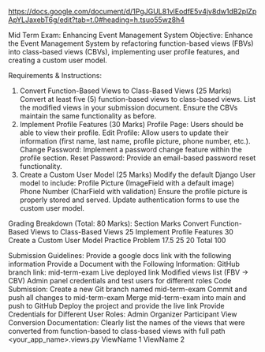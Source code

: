 




https://docs.google.com/document/d/1PgJGUL81vlEodfE5v4jv8dw1dB2plZpApYLJaxebT6g/edit?tab=t.0#heading=h.tsuo55wz8h4

Mid Term Exam: Enhancing Event Management System
Objective:
Enhance the Event Management System by refactoring function-based views (FBVs) into class-based views (CBVs), implementing user profile features, and creating a custom user model.

Requirements & Instructions:
1. Convert Function-Based Views to Class-Based Views (25 Marks)
Convert at least five (5) function-based views to class-based views.
List the modified views in your submission document.
Ensure the CBVs maintain the same functionality as before.
2. Implement Profile Features (30 Marks)
Profile Page: Users should be able to view their profile.
Edit Profile: Allow users to update their information (first name, last name, profile picture, phone number, etc.).
Change Password: Implement a password change feature within the profile section.
Reset Password: Provide an email-based password reset functionality.
3. Create a Custom User Model (25 Marks)
Modify the default Django User model to include:
Profile Picture (ImageField with a default image)
Phone Number (CharField with validation)
Ensure the profile picture is properly stored and served.
Update authentication forms to use the custom user model.




Grading Breakdown (Total: 80 Marks):
Section
Marks
Convert Function-Based Views to Class-Based Views
25
Implement Profile Features
30
Create a Custom User Model
Practice Problem 17.5
25
20
Total
100


Submission Guidelines: Provide a google docs link with the following information
Provide a Document with the Following Information:
GitHub branch link: mid-term-exam
Live deployed link
Modified views list (FBV → CBV)
Admin panel credentials and test users for different roles
Code Submission:
Create a new Git branch named mid-term-exam
Commit and push all changes to mid-term-exam
Merge mid-term-exam into main and push to GitHub
Deploy the project and provide the live link
Provide Credentials for Different User Roles:
Admin
Organizer
Participant
View Conversion Documentation:
Clearly list the names of the views that were converted from function-based to class-based views with full path
<your_app_name>.views.py
ViewName 1
ViewName 2

